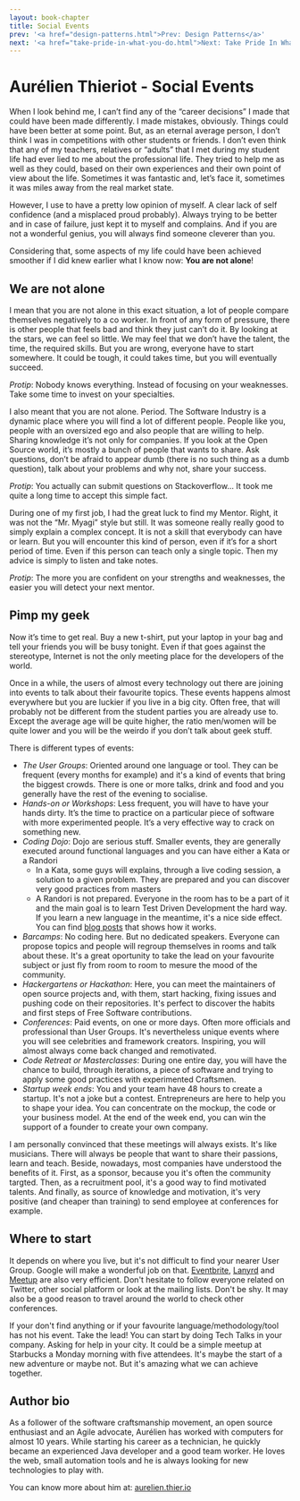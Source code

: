 ```yaml
---
layout: book-chapter
title: Social Events
prev: '<a href="design-patterns.html">Prev: Design Patterns</a>'
next: '<a href="take-pride-in-what-you-do.html">Next: Take Pride In What You Do</a>'
---
```


# Aurélien Thieriot - Social Events

When I look behind me, I can’t find any of the “career decisions” I made that could have been made differently. I made mistakes, obviously. Things could have been better at some point. But, as an eternal average person, I don’t think I was in competitions with other students or friends. I don’t even think that any of my teachers, relatives or “adults” that I met during my student life had ever lied to me about the professional life. They tried to help me as well as they could, based on their own experiences and their own point of view about the life. Sometimes it was fantastic and, let’s face it, sometimes it was miles away from the real market state.

However, I use to have a pretty low opinion of myself. A clear lack of self confidence (and a misplaced proud probably). Always trying to be better and in case of failure, just kept it to myself and complains. And if you are not a wonderful genius, you will always find someone cleverer than you.

Considering that, some aspects of my life could have been achieved smoother if I did knew earlier what I know now: __You are not alone__!

## We are not alone

I mean that you are not alone in this exact situation, a lot of people compare themselves negatively to a co worker. In front of any form of pressure, there is other people that feels bad and think they just can’t do it. By looking at the stars, we can feel so little. We may feel that we don’t have the talent, the time, the required skills. But you are wrong, everyone have to start somewhere. It could be tough, it could takes time, but you will eventually succeed.

_Protip_: Nobody knows everything. Instead of focusing on your weaknesses. Take some time to invest on your specialties.

I also meant that you are not alone. Period. The Software Industry is a dynamic place where you will find a lot of different people. People like you, people with an oversized ego and also people that are willing to help. Sharing knowledge it’s not only for companies. If you look at the Open Source world, it’s mostly a bunch of people that wants to share. Ask questions, don’t be afraid to appear dumb (there is no such thing as a dumb question), talk about your problems and why not, share your success.

_Protip_: You actually can submit questions on Stackoverflow... It took me quite a long time to accept this simple fact.

During one of my first job, I had the great luck to find my Mentor. Right, it was not the “Mr. Myagi” style but still. It was someone really really good to simply explain a complex concept. It is not a skill that everybody can have or learn. But you will encounter this kind of person, even if it’s for a short period of time. Even if this person can teach only a single topic. Then my advice is simply to listen and take notes.

_Protip_: The more you are confident on your strengths and weaknesses, the easier you will detect your next mentor.

## Pimp my geek

Now it’s time to get real. Buy a new t-shirt, put your laptop in your bag and tell your friends you will be busy tonight. Even if that goes against the stereotype, Internet is not the only meeting place for the developers of the world. 

Once in a while, the users of almost every technology out there are joining into events to talk about their favourite topics. These events happens almost everywhere but you are luckier if you live in a big city. Often free, that will probably not be different from the student parties you are already use to. Except the average age will be quite higher, the ratio men/women will be quite lower and you will be the weirdo if you don’t talk about geek stuff.

There is different types of events:

+ _The User Groups_: Oriented around one language or tool. They can be frequent (every months for example) and it's a kind of events that bring the biggest crowds. There is one or more talks, drink and food and you generally have the rest of the evening to socialise.
+ _Hands-on or Workshops_: Less frequent, you will have to have your hands dirty. It’s the time to practice on a particular piece of software with more experimented people. It’s a very effective way to crack on something new.
+ _Coding Dojo_: Dojo are serious stuff. Smaller events, they are generally executed around functional languages and you can have either a Kata or a Randori
   + In a Kata, some guys will explains, through a live coding session, a solution to a given problem. They are prepared and you can discover very good practices from masters
   + A Randori is not prepared. Everyone in the room has to be a part of it and the main goal is to learn Test Driven Development the hard way. If you learn a new language in the meantime, it's a nice side effect. You can find [blog posts](http://agilepainrelief.com/notesfromatooluser/2008/10/tdd-randori-session.html) that shows how it works.
+ _Barcamps_: No coding here. But no dedicated speakers. Everyone can propose topics and people will regroup themselves in rooms and talk about these. It's a great oportunity to take the lead on your favourite subject or just fly from room to room to mesure the mood of the community.  
+ _Hackergartens or Hackathon_: Here, you can meet the maintainers of open source projects and, with them, start hacking, fixing issues  and pushing code on their repositories. It's perfect to discover the habits and first steps of Free Software contributions.
+ _Conferences_: Paid events, on one or more days. Often more officials and professional than User Groups. It's nevertheless unique events where you will see celebrities and framework creators. Inspiring, you will almost always come back changed and remotivated.
+ _Code Retreat or Masterclasses_: During one entire day, you will have the chance to build, through iterations, a piece of software and trying to apply some good practices with experimented Craftsmen.
+ _Startup week ends_: You and your team have 48 hours to create a startup. It's not a joke but a contest. Entrepreneurs are here to help you to shape your idea. You can concentrate on the mockup, the code or your business model. At the end of the week end, you can win the support of a founder to create your own company.

I am personally convinced that these meetings will always exists. It's like musicians. There will always be people that want to share their passions, learn and teach. Beside, nowadays, most companies have understood the benefits of it. First, as a sponsor, because you it's often the community targted. Then, as a recruitment pool, it's a good way to find motivated talents. And finally, as source of knowledge and motivation, it's very positive (and cheaper than training) to send employee at conferences for example.  

## Where to start

It depends on where you live, but it's not difficult to find your nearer User Group. Google will make a wonderful job on that. [Eventbrite](http://www.eventbrite.com/), [Lanyrd](http://lanyrd.com/) and [Meetup](http://www.meetup.com/) are also very efficient. Don't hesitate to follow everyone related on Twitter, other social platform or look at the mailing lists. Don't be shy. It may also be a good reason to travel around the world to check other conferences.

If your don't find anything or if your favourite language/methodology/tool has not his event. Take the lead! You can start by doing Tech Talks in your company. Asking for help in your city. It could be a simple meetup at Starbucks a Monday morning with five attendees. It's maybe the start of a new adventure or maybe not. But it's amazing what we can achieve together.

## Author bio

As a follower of the software craftsmanship movement, an open source enthusiast and an Agile advocate, Aurélien has worked with computers for almost 10 years. While starting his career as a technician, he quickly became an experienced Java developer and a good team worker. He loves the web, small automation tools and he is always looking for new technologies to play with.

You can know more about him at: [aurelien.thier.io](aurelien.thier.io)
